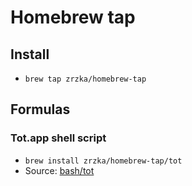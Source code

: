 # Homebrew tap

## Install

* `brew tap zrzka/homebrew-tap`

## Formulas

### Tot.app shell script

* `brew install zrzka/homebrew-tap/tot`
* Source: [bash/tot](https://github.com/zrzka/tot-addons/blob/master/bash/tot)

